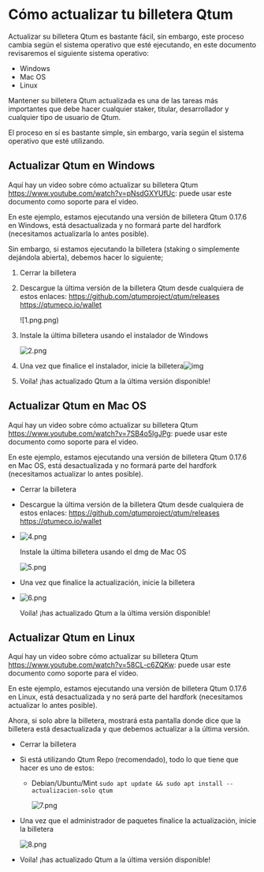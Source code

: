 # Cómo actualizar tu billetera Qtum

Actualizar su billetera Qtum es bastante fácil, sin embargo, este proceso cambia según el sistema operativo que esté ejecutando, en este documento revisaremos el siguiente sistema operativo:

- Windows
- Mac OS
- Linux

Mantener su billetera Qtum actualizada es una de las tareas más importantes que debe hacer cualquier staker, titular, desarrollador y cualquier tipo de usuario de Qtum.

El proceso en sí es bastante simple, sin embargo, varía según el sistema operativo que esté utilizando.

## Actualizar Qtum en Windows

Aquí hay un video sobre cómo actualizar su billetera Qtum https://www.youtube.com/watch?v=pNsdGXYUfUc: puede usar este documento como soporte para el video.

En este ejemplo, estamos ejecutando una versión de billetera Qtum 0.17.6 en Windows, está desactualizada y no formará parte del hardfork (necesitamos actualizarla lo antes posible).

Sin embargo, si estamos ejecutando la billetera (staking o simplemente dejándola abierta), debemos hacer lo siguiente;

1. Cerrar la billetera

2. Descargue la última versión de la billetera Qtum desde cualquiera de estos enlaces: https://github.com/qtumproject/qtum/releases https://qtumeco.io/wallet

   ![1.png.png)

3. Instale la última billetera usando el instalador de Windows

   ![2.png](https://docs.qtum.site/en/updateqtum/2.png)

4. Una vez que finalice el instalador, inicie la billetera![img](https://docs.qtum.site/en/updateqtum/3.png)

5. Voila! ¡has actualizado Qtum a la última versión disponible!

## Actualizar Qtum en Mac OS

Aquí hay un video sobre cómo actualizar su billetera Qtum https://www.youtube.com/watch?v=7SB4o5IgJPg: puede usar este documento como soporte para el video.

En este ejemplo, estamos ejecutando una versión de billetera Qtum 0.17.6 en Mac OS, está desactualizada y no formará parte del hardfork (necesitamos actualizar lo antes posible).

- Cerrar la billetera

- Descargue la última versión de la billetera Qtum desde cualquiera de estos enlaces: https://github.com/qtumproject/qtum/releases https://qtumeco.io/wallet

- ![4.png](https://docs.qtum.site/en/updateqtum/4.png)

  Instale la última billetera usando el dmg de Mac OS

  ![5.png](https://docs.qtum.site/en/updateqtum/5.png)

- Una vez que finalice la actualización, inicie la billetera

- ![6.png](https://docs.qtum.site/en/updateqtum/6.png)

  Voila! ¡has actualizado Qtum a la última versión disponible!

## Actualizar Qtum en Linux

Aquí hay un video sobre cómo actualizar su billetera Qtum https://www.youtube.com/watch?v=58CL-c6ZQKw: puede usar este documento como soporte para el video.

En este ejemplo, estamos ejecutando una versión de billetera Qtum 0.17.6 en Linux, está desactualizada y no será parte del hardfork (necesitamos actualizar lo antes posible).

Ahora, si solo abre la billetera, mostrará esta pantalla donde dice que la billetera está desactualizada y que debemos actualizar a la última versión.

- Cerrar la billetera

- Si está utilizando Qtum Repo (recomendado), todo lo que tiene que hacer es uno de estos:

  - Debian/Ubuntu/Mint `sudo apt update && sudo apt install --actualizacion-solo qtum`

    ![7.png](https://docs.qtum.site/en/updateqtum/7.png)

- Una vez que el administrador de paquetes finalice la actualización, inicie la billetera

  ![8.png](https://docs.qtum.site/en/updateqtum/8.png)

- Voila! ¡has actualizado Qtum a la última versión disponible!

[
](https://docs.qtum.site/en/commands/)